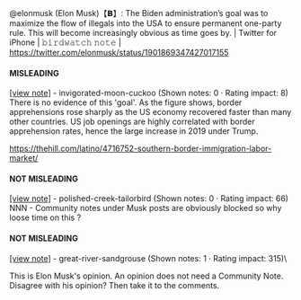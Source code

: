 @elonmusk (Elon Musk)【𝗕】: The Biden administration’s goal was to maximize the flow of illegals into the USA to ensure permanent one-party rule. This will become increasingly obvious as time goes by. | Twitter for iPhone | 𝚋𝚒𝚛𝚍𝚠𝚊𝚝𝚌𝚑 𝚗𝚘𝚝𝚎 | https://twitter.com/elonmusk/status/1901869347427017155

#### MISLEADING

[[view note]](https://x.com/i/birdwatch/n/1901891126585606526) - invigorated-moon-cuckoo (Shown notes: 0 · Rating impact: 8)\
There is no evidence of this 'goal'. As the figure shows, border apprehensions rose sharply as the US economy recovered faster than many other countries. US job openings are highly correlated with border apprehension rates, hence the large increase in 2019 under Trump. 

https://thehill.com/latino/4716752-southern-border-immigration-labor-market/



#### NOT MISLEADING

[[view note]](https://x.com/i/birdwatch/n/1901920499233325060) - polished-creek-tailorbird (Shown notes: 0 · Rating impact: 66)\
NNN - Community notes under Musk posts are obviously blocked so why loose time on this ?

#### NOT MISLEADING

[[view note]](https://x.com/i/birdwatch/n/1901913840914420008) - great-river-sandgrouse (Shown notes: 1 · Rating impact: 315)\

This is Elon Musk's opinion.
An opinion does not need a Community Note.
Disagree with his opinion? Then take it to the comments.

